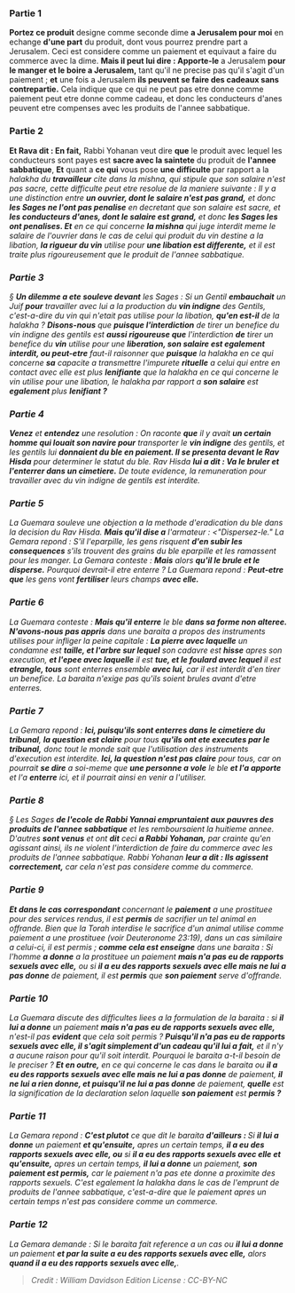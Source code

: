 
### Partie 1
<b>Portez ce produit</b> designe comme seconde dime <b>a Jerusalem pour moi</b> en echange <b>d'une part</b> du produit, dont vous pourrez prendre part a Jerusalem. Ceci est considere comme un paiement et equivaut a faire du commerce avec la dime. <b>Mais il peut lui dire : Apporte-le</b> a Jerusalem <b>pour le manger et le boire a Jerusalem,</b> tant qu'il ne precise pas qu'il s'agit d'un paiement ; <b>et</b> une fois a Jerusalem <b>ils peuvent se faire des cadeaux sans contrepartie.</b> Cela indique que ce qui ne peut pas etre donne comme paiement peut etre donne comme cadeau, et donc les conducteurs d'anes peuvent etre compenses avec les produits de l'annee sabbatique.

### Partie 2
<b>Et Rava dit : En fait,</b> Rabbi Yohanan veut dire <b>que</b> le produit avec lequel les conducteurs sont payes est <b>sacre avec la saintete</b> du produit de <b>l'annee sabbatique</b>, <b>Et</b> quant a <b>ce qui</b> vous pose <b>une difficulte</b> par rapport a la <i>halakha</b> du <b>travailleur</b> cite dans la mishna, qui stipule que son salaire n'est pas sacre, cette difficulte peut etre resolue de la maniere suivante : Il y a une distinction entre <b>un ouvrier, dont le salaire n'est pas grand,</b> et donc <b>les Sages ne l'ont pas penalise</b> en decretant que son salaire est sacre, et <b>les conducteurs d'anes, dont le salaire est grand,</b> et donc <b>les Sages les ont penalises. Et</b> en ce qui concerne <b>la mishna</b> qui juge interdit meme le salaire de l'ouvrier dans le cas de celui qui produit du vin destine a la libation, <b>la rigueur du vin</b> utilise pour <b>une libation est differente,</b> et il est traite plus rigoureusement que le produit de l'annee sabbatique.

### Partie 3
§ <b>Un dilemme a ete souleve devant</b> les Sages : Si un Gentil <b>embauchait</b> un Juif <b>pour</b> travailler avec lui a la production du <b>vin indigne</b> des Gentils, c'est-a-dire du vin qui n'etait pas utilise pour la libation, <b>qu'en est-il</b> de la <i>halakha</i> ? <b>Disons-nous</b> que <b>puisque l'interdiction</b> de tirer un benefice du vin indigne des gentils est <b>aussi rigoureuse que</b> l'interdiction <b>de</b> tirer un benefice du <b>vin</b> utilise pour une <b>liberation, son salaire est egalement interdit, ou peut-etre</b> faut-il raisonner que <b>puisque</b> la <i>halakha</i> en ce qui concerne <b>sa</b> capacite a transmettre l'impurete <b>rituelle</b> a celui qui entre en contact avec elle est plus <b>lenifiante</b> que la <i>halakha</i> en ce qui concerne le vin utilise pour une libation, le <i>halakha</i> par rapport a <b>son salaire</b> est <b>egalement</b> plus <b>lenifiant ? </b>

### Partie 4
<b>Venez</b> et <b>entendez</b> une resolution : On raconte <b>que</b> il y avait <b>un certain homme qui louait son navire pour</b> transporter le <b>vin indigne</b> des gentils, et les gentils lui <b>donnaient du ble en paiement. Il se presenta devant le Rav Hisda</b> pour determiner le statut du ble. Rav Hisda <b>lui a dit : Va le bruler et l'enterrer dans un cimetiere.</b> De toute evidence, la remuneration pour travailler avec du vin indigne de gentils est interdite.

### Partie 5
La Guemara souleve une objection a la methode d'eradication du ble dans la decision du Rav Hisda. <b>Mais qu'il dise a</b> l'armateur : <"Dispersez-le." La Gemara repond : S'il l'eparpille, les gens risquent <b>d'en subir les consequences</b> s'ils trouvent des grains du ble eparpille et les ramassent pour les manger. La Gemara conteste : <b>Mais</b> alors <b>qu'il le brule et le disperse.</b> Pourquoi devrait-il etre enterre ? La Guemara repond : <b>Peut-etre que</b> les gens vont <b>fertiliser</b> leurs champs <b>avec elle.</b>

### Partie 6
La Guemara conteste : <b>Mais qu'il enterre</b> le ble <b>dans sa forme non alteree. N'avons-nous pas appris</b> dans une <i>baraita</i> a propos des instruments utilises pour infliger la peine capitale : <b>La pierre avec laquelle</b> un condamne est <b>taille, et l'arbre sur lequel</b> son cadavre est <b>hisse</b> apres son execution, <b>et l'epee avec laquelle</b> il est <b>tue, et le foulard avec lequel</b> il est <b>etrangle, tous</b> sont enterres</b> ensemble <b>avec lui,</b> car il est interdit d'en tirer un benefice. La <i>baraita</i> n'exige pas qu'ils soient brules avant d'etre enterres.

### Partie 7
La Gemara repond : <b>Ici, puisqu'ils sont enterres dans le cimetiere du tribunal</b>, <b>la question est claire</b> pour tous <b>qu'ils ont ete executes par le tribunal,</b> donc tout le monde sait que l'utilisation des instruments d'execution est interdite. <b>Ici, la question n'est pas claire</b> pour tous, car on pourrait <b>se dire</b> a soi-meme que <b>une personne a vole</b> le ble <b>et l'a apporte</b> et l'a <b>enterre</b> ici,</b> et il pourrait ainsi en venir a l'utiliser.

### Partie 8
§ Les Sages <b>de l'ecole de Rabbi Yannai empruntaient aux pauvres des produits de l'annee sabbatique</b> et les remboursaient la huitieme</b> annee. D'autres <b>sont venus</b> et ont <b>dit</b> ceci <b>a Rabbi Yohanan,</b> par crainte qu'en agissant ainsi, ils ne violent l'interdiction de faire du commerce avec les produits de l'annee sabbatique. Rabbi Yohanan <b>leur a dit : Ils agissent correctement,</b> car cela n'est pas considere comme du commerce.

### Partie 9
<b>Et dans le cas correspondant</b> concernant le <b>paiement</b> a une prostituee pour des services rendus, il est <b>permis</b> de sacrifier un tel animal en offrande. Bien que la Torah interdise le sacrifice d'un animal utilise comme paiement a une prostituee (voir Deuteronome 23:19), dans un cas similaire a celui-ci, il est permis ; <b>comme cela est enseigne</b> dans une <i>baraita</i> : Si l'homme <b>a donne</b> a la prostituee un paiement <b>mais n'a pas eu de rapports sexuels avec elle,</b> ou si <b>il a eu des rapports sexuels avec elle mais ne lui a pas donne</b> de paiement, il est <b>permis</b> que <b>son paiement</b> serve d'offrande.

### Partie 10
La Guemara discute des difficultes liees a la formulation de la <i>baraita</i> : si <b>il lui a donne</b> un paiement <b>mais n'a pas eu de rapports sexuels avec elle,</b> n'est-il pas <b>evident</b> que cela soit permis ? <b>Puisqu'il n'a pas eu de rapports sexuels avec elle, il s'agit simplement d'un cadeau qu'il lui a fait,</b> et il n'y a aucune raison pour qu'il soit interdit. Pourquoi le <i>baraita</i> a-t-il besoin de le preciser ? <b>Et en outre,</b> en ce qui concerne le cas dans le <i>baraita</i> ou <b>il a eu des rapports sexuels avec elle mais ne lui a pas donne</b> de paiement, <b>il ne lui a rien donne, et puisqu'il ne lui a pas donne</b> de paiement, <b>quelle</b> est la signification de la declaration selon laquelle <b>son paiement</b> est <b>permis ?</b>

### Partie 11
La Gemara repond : <b>C'est plutot</b> ce que dit le <i>baraita</i> <b>d'ailleurs : </b> Si <b>il lui a donne</b> un paiement <b>et qu'ensuite,</b> apres un certain temps, <b>il a eu des rapports sexuels avec elle, ou</b> si <b>il a eu des rapports sexuels avec elle et qu'ensuite,</b> apres un certain temps, <b>il lui a donne</b> un paiement, <b>son paiement est permis,</b> car le paiement n'a pas ete donne a proximite des rapports sexuels. C'est egalement la <i>halakha</i> dans le cas de l'emprunt de produits de l'annee sabbatique, c'est-a-dire que le paiement apres un certain temps n'est pas considere comme un commerce.

### Partie 12
La Gemara demande : Si le <i>baraita</i> fait reference a un cas ou <b>il lui a donne</b> un paiement <b>et par la suite a eu des rapports sexuels avec elle,</b> alors <b>quand il a eu des rapports sexuels avec elle,</b>.

>Credit : William Davidson Edition
>License : CC-BY-NC